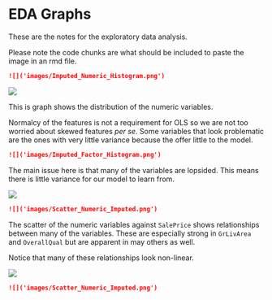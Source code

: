 # EDA Graphs

These are the notes for the exploratory data analysis.

Please note the code chunks are what should be included to paste the image in an
rmd file.


``` markdown
![]('images/Imputed_Numeric_Histogram.png')
```
![]('images/Imputed_Numeric_Histogram.png')


This is graph shows the distribution of the numeric variables.

Normalcy of the features is not a requirement for OLS so we are not too worried
about skewed features *per se*. Some variables that look problematic are the
ones with very little variance because the offer little to the model.

``` markdown
![]('images/Imputed_Factor_Histogram.png')
```

The main issue here is that many of the variables are lopsided. This means
there is little variance for our model to learn from.

![]('images/Imputed_Factor_Histogram.png')


``` markdown
![]('images/Scatter_Numeric_Imputed.png')
```

The scatter of the numeric variables against `SalePrice` shows relationships
between many of the variables. These are especially strong in `GrLivArea` and
`OverallQual` but are apparent in may others as well.

Notice that many of these relationships look non-linear.

![]('images/Scatter_Numeric_Imputed.png')


``` markdown
![]('images/Scatter_Numeric_Imputed.png')
```
